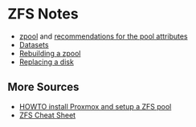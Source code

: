 # ZFS Notes

* [zpool](zpool.html) and [recommendations for the pool attributes](zpool-attributes.html)
* [Datasets](dataset.html)
* [Rebuilding a zpool](zpool-rebuild.html)
* [Replacing a disk](replace-disk.html)

## More Sources

* [HOWTO install Proxmox and setup a ZFS
pool](https://blog.quindorian.org/2019/08/how-to-install-proxmox-and-setup-a-zfs-pool.html/#more-2962)
* [ZFS Cheat Sheet](https://hamwaves.com/zfs/en/)
